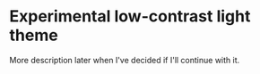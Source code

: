 # Experimental low-contrast light theme

More description later when I've decided if I'll continue with it.

